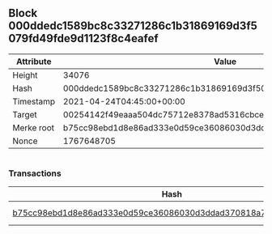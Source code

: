 ## Block 000ddedc1589bc8c33271286c1b31869169d3f5079fd49fde9d1123f8c4eafef

Attribute | Value
--- | ---
Height | 34076
Hash | 000ddedc1589bc8c33271286c1b31869169d3f5079fd49fde9d1123f8c4eafef
Timestamp | 2021-04-24T04:45:00+00:00
Target | 00254142f49eaaa504dc75712e8378ad5316cbcead634704b3734b6271167cc4
Merke root | b75cc98ebd1d8e86ad333e0d59ce36086030d3ddad370818a7e7f1f869c438fb
Nonce | 1767648705

```

```

### Transactions

Hash | Amount
--- | ---
[b75cc98ebd1d8e86ad333e0d59ce36086030d3ddad370818a7e7f1f869c438fb](b75cc98ebd1d8e86ad333e0d59ce36086030d3ddad370818a7e7f1f869c438fb.md) | 10.00000000 SKEPTI 
